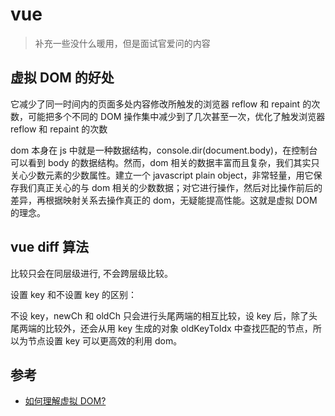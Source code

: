# vue

> 补充一些没什么暖用，但是面试官爱问的内容

## 虚拟 DOM 的好处

它减少了同一时间内的页面多处内容修改所触发的浏览器 reflow 和 repaint 的次数，可能把多个不同的 DOM 操作集中减少到了几次甚至一次，优化了触发浏览器 reflow 和 repaint 的次数

dom 本身在 js 中就是一种数据结构，console.dir(document.body)，在控制台可以看到 body 的数据结构。然而，dom 相关的数据丰富而且复杂，我们其实只关心少数元素的少数属性。建立一个 javascript plain object，非常轻量，用它保存我们真正关心的与 dom 相关的少数数据；对它进行操作，然后对比操作前后的差异，再根据映射关系去操作真正的 dom，无疑能提高性能。这就是虚拟 DOM 的理念。

## vue diff 算法

比较只会在同层级进行, 不会跨层级比较。

设置 key 和不设置 key 的区别：

不设 key，newCh 和 oldCh 只会进行头尾两端的相互比较，设 key 后，除了头尾两端的比较外，还会从用 key 生成的对象 oldKeyToIdx 中查找匹配的节点，所以为节点设置 key 可以更高效的利用 dom。

## 参考

- [如何理解虚拟 DOM?](https://www.zhihu.com/question/29504639)
